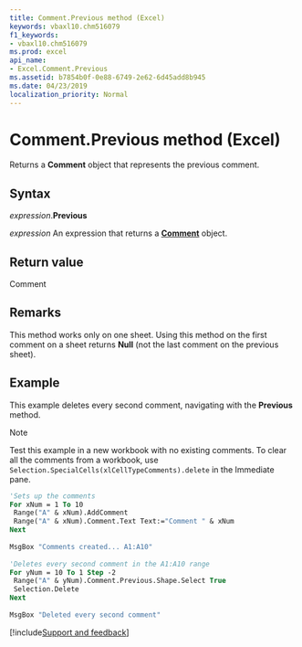 ```yaml
---
title: Comment.Previous method (Excel)
keywords: vbaxl10.chm516079
f1_keywords:
- vbaxl10.chm516079
ms.prod: excel
api_name:
- Excel.Comment.Previous
ms.assetid: b7854b0f-0e88-6749-2e62-6d45add8b945
ms.date: 04/23/2019
localization_priority: Normal
---
```



# Comment.Previous method (Excel)

Returns a **Comment** object that represents the previous comment.


## Syntax

_expression_.**Previous**

_expression_ An expression that returns a **[Comment](Excel.Comment.md)** object.


## Return value

Comment


## Remarks

This method works only on one sheet. Using this method on the first comment on a sheet returns **Null** (not the last comment on the previous sheet).


## Example

This example deletes every second comment, navigating with the **Previous** method.

> [!NOTE] 
> Test this example in a new workbook with no existing comments. To clear all the comments from a workbook, use  `Selection.SpecialCells(xlCellTypeComments).delete` in the Immediate pane.


```vb
'Sets up the comments 
For xNum = 1 To 10 
 Range("A" & xNum).AddComment 
 Range("A" & xNum).Comment.Text Text:="Comment " & xNum 
Next 
 
MsgBox "Comments created... A1:A10" 
 
'Deletes every second comment in the A1:A10 range 
For yNum = 10 To 1 Step -2 
 Range("A" & yNum).Comment.Previous.Shape.Select True 
 Selection.Delete 
Next 
 
MsgBox "Deleted every second comment"
```




[!include[Support and feedback](~/includes/feedback-boilerplate.md)]
